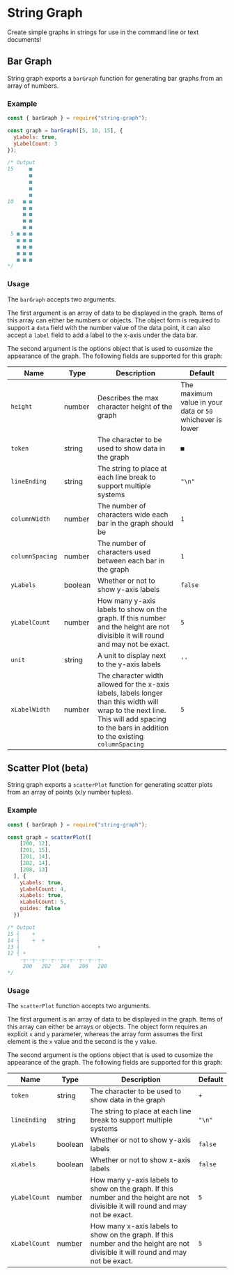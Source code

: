 # String Graph

Create simple graphs in strings for use in the command line or text documents!

## Bar Graph

String graph exports a `barGraph` function for generating bar graphs from an array of numbers.

### Example

```js
const { barGraph } = require("string-graph");

const graph = barGraph([5, 10, 15], {
  yLabels: true,
  yLabelCount: 3
});

/* Output
15     ■
       ■
       ■
       ■
       ■
10   ■ ■
     ■ ■
     ■ ■
     ■ ■
     ■ ■
 5 ■ ■ ■
   ■ ■ ■
   ■ ■ ■
   ■ ■ ■
   ■ ■ ■
*/
```

### Usage

The `barGraph` accepts two arguments.

The first argument is an array of data to be displayed in the graph. Items of this array can either be numbers or objects. The object form is required to support a `data` field with the number value of the data point, it can also accept a `label` field to add a label to the x-axis under the data bar.

The second argument is the options object that is used to cusomize the appearance of the graph. The following fields are supported for this graph:

| Name            | Type    | Description                                                                                                                                                                                | Default                                                   |
| --------------- | ------- | ------------------------------------------------------------------------------------------------------------------------------------------------------------------------------------------ | --------------------------------------------------------- |
| `height`        | number  | Describes the max character height of the graph                                                                                                                                            | The maximum value in your data or `50` whichever is lower |
| `token`         | string  | The character to be used to show data in the graph                                                                                                                                         | `■`                                                       |
| `lineEnding`    | string  | The string to place at each line break to support multiple systems                                                                                                                         | `"\n"`                                                    |
| `columnWidth`   | number  | The number of characters wide each bar in the graph should be                                                                                                                              | `1`                                                       |
| `columnSpacing` | number  | The number of characters used between each bar in the graph                                                                                                                                | `1`                                                       |
| `yLabels`       | boolean | Whether or not to show y-axis labels                                                                                                                                                       | `false`                                                   |
| `yLabelCount`   | number  | How many y-axis labels to show on the graph. If this number and the height are not divisible it will round and may not be exact.                                                           | `5`                                                       |
| `unit`          | string  | A unit to display next to the y-axis labels                                                                                                                                                | `''`                                                      |
| `xLabelWidth`   | number  | The character width allowed for the x-axis labels, labels longer than this width will wrap to the next line. This will add spacing to the bars in addition to the existing `columnSpacing` | `5`                                                       |

## Scatter Plot (beta)

String graph exports a `scatterPlot` function for generating scatter plots from an array of points (x/y number tuples).

### Example

```js
const { barGraph } = require("string-graph");

const graph = scatterPlot([
    [200, 12],
    [201, 15],
    [201, 14],
    [202, 14],
    [208, 13]
  ], {
    yLabels: true,
    yLabelCount: 4,
    xLabels: true,
    xLabelCount: 5,
    guides: false
  })

/* Output
15 ┤    +
14 ┤    +  +
13 ┤                         +
12 ┤ +
    -┬--┬--┬--┬--┬--┬--┬--┬--┬-
     200   202   204   206   208
*/
```

### Usage

The `scatterPlot` function accepts two arguments.

The first argument is an array of data to be displayed in the graph. Items of this array can either be arrays or objects. The object form requires an explicit `x` and `y` parameter, whereas the array form assumes the first element is the `x` value and the second is the `y` value.

The second argument is the options object that is used to cusomize the appearance of the graph. The following fields are supported for this graph:

| Name            | Type    | Description                                                                                                                                                                                | Default                                                   |
| --------------- | ------- | ------------------------------------------------------------------------------------------------------------------------------------------------------------------------------------------ | --------------------------------------------------------- |
| `token`         | string  | The character to be used to show data in the graph                                                                                                                                         | `+`                                                       |
| `lineEnding`    | string  | The string to place at each line break to support multiple systems                                                                                                                         | `"\n"`                                                    |
| `yLabels`       | boolean | Whether or not to show y-axis labels                                                                                                                                                       | `false`                                                   |
| `xLabels`       | boolean | Whether or not to show x-axis labels                                                                                                                                                       | `false`                                                   |
| `yLabelCount`   | number  | How many y-axis labels to show on the graph. If this number and the height are not divisible it will round and may not be exact.                                                           | `5`                                                       |
| `xLabelCount`   | number  | How many x-axis labels to show on the graph. If this number and the height are not divisible it will round and may not be exact.                                                           | `5`                                                       |
